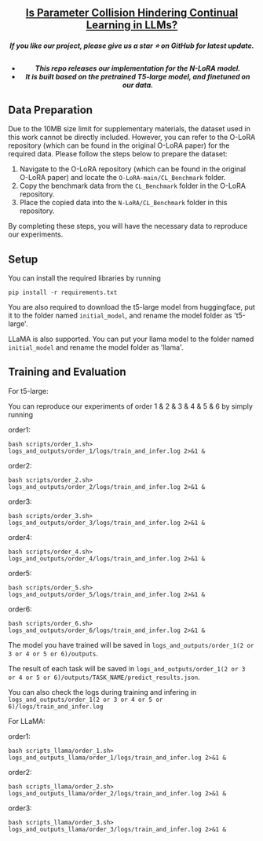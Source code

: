 <h2 align="center"> <a href="https://arxiv.org/abs/2410.10179">Is Parameter Collision Hindering Continual Learning in LLMs?</a></h2>
<h5 align="center"> If you like our project, please give us a star ⭐ on GitHub for latest update.  </h2>

<h5 align="center">


- This repo releases our implementation for the N-LoRA model.
- It is built based on the pretrained T5-large model, and finetuned on our data.

## Data Preparation

Due to the 10MB size limit for supplementary materials, the dataset used in this work cannot be directly included. However, you can refer to the O-LoRA repository (which can be found in the original O-LoRA paper) for the required data. Please follow the steps below to prepare the dataset:

1. Navigate to the O-LoRA repository (which can be found in the original O-LoRA paper) and locate the `O-LoRA-main/CL_Benchmark` folder.
2. Copy the benchmark data from the `CL_Benchmark` folder in the O-LoRA repository.
3. Place the copied data into the `N-LoRA/CL_Benchmark` folder in this repository.

By completing these steps, you will have the necessary data to reproduce our experiments.

## Setup

You can install the required libraries by running 

```
pip install -r requirements.txt
```

You are also required to download the t5-large model from huggingface, put it to the folder named ```initial_model```, and rename the model folder as 't5-large'.

LLaMA is also supported. You can put your llama model to the folder named ```initial_model``` and rename the model folder as 'llama'.


## Training and Evaluation

For t5-large:

You can reproduce our experiments of order 1 & 2 & 3 & 4 & 5 & 6 by simply running

order1:

```
bash scripts/order_1.sh> logs_and_outputs/order_1/logs/train_and_infer.log 2>&1 &
```

order2:

```
bash scripts/order_2.sh> logs_and_outputs/order_2/logs/train_and_infer.log 2>&1 &
```

order3:

```
bash scripts/order_3.sh> logs_and_outputs/order_3/logs/train_and_infer.log 2>&1 &
```

order4:

```
bash scripts/order_4.sh> logs_and_outputs/order_4/logs/train_and_infer.log 2>&1 &
```

order5:

```
bash scripts/order_5.sh> logs_and_outputs/order_5/logs/train_and_infer.log 2>&1 &
```

order6:

```
bash scripts/order_6.sh> logs_and_outputs/order_6/logs/train_and_infer.log 2>&1 &
```


The model you have trained will be saved in ```logs_and_outputs/order_1(2 or 3 or 4 or 5 or 6)/outputs```.

The result of each task will be saved in ```logs_and_outputs/order_1(2 or 3 or 4 or 5 or 6)/outputs/TASK_NAME/predict_results.json```.

You can also check the logs during training and infering in  ```logs_and_outputs/order_1(2 or 3 or 4 or 5 or 6)/logs/train_and_infer.log```

For LLaMA:

order1:

```
bash scripts_llama/order_1.sh> logs_and_outputs_llama/order_1/logs/train_and_infer.log 2>&1 &
```

order2:

```
bash scripts_llama/order_2.sh> logs_and_outputs_llama/order_2/logs/train_and_infer.log 2>&1 &
```

order3:

```
bash scripts_llama/order_3.sh> logs_and_outputs_llama/order_3/logs/train_and_infer.log 2>&1 &
```

